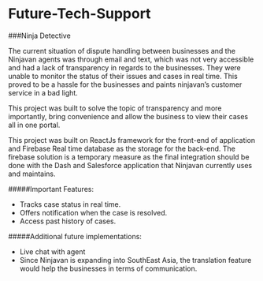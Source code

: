 # Future-Tech-Support

###Ninja Detective


The current situation of dispute handling between businesses and  the Ninjavan agents was through email and text, which was not very accessible and had a lack of transparency in regards to the businesses. They were unable to monitor the status of their issues and cases in real time. This proved to be a hassle for the businesses and paints ninjavan’s customer service in a bad light.


This project was built to solve the topic of transparency and more importantly, bring convenience and allow the business to view their cases all in one portal.


This project was built on ReactJs framework for the front-end of application and Firebase Real time database as the storage for the back-end. The firebase solution is a temporary measure as the final integration should be done with the Dash and Salesforce application that Ninjavan currently uses and maintains.


#####Important Features:


* Tracks case status in real time.
* Offers notification when the case is resolved.
* Access past history of cases.


#####Additional future implementations:

* Live chat with agent
* Since Ninjavan is expanding into SouthEast Asia, the translation feature would help the businesses in terms of communication.